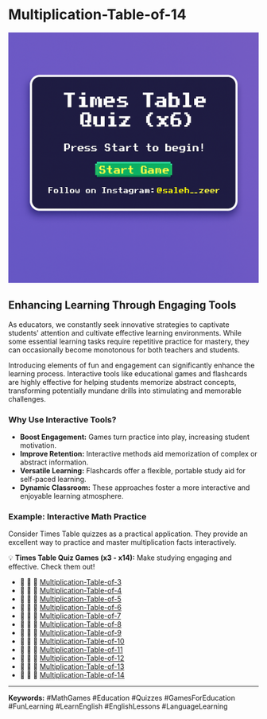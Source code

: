 # Multiplication-Table-of-14
![Game Screenshot](game-image.png "Screenshot from the game")
## Enhancing Learning Through Engaging Tools

As educators, we constantly seek innovative strategies to captivate students' attention and cultivate effective learning environments. While some essential learning tasks require repetitive practice for mastery, they can occasionally become monotonous for both teachers and students.

Introducing elements of fun and engagement can significantly enhance the learning process. Interactive tools like educational games and flashcards are highly effective for helping students memorize abstract concepts, transforming potentially mundane drills into stimulating and memorable challenges.

### Why Use Interactive Tools?

* **Boost Engagement:** Games turn practice into play, increasing student motivation.
* **Improve Retention:** Interactive methods aid memorization of complex or abstract information.
* **Versatile Learning:** Flashcards offer a flexible, portable study aid for self-paced learning.
* **Dynamic Classroom:** These approaches foster a more interactive and enjoyable learning atmosphere.

### Example: Interactive Math Practice

Consider Times Table quizzes as a practical application. They provide an excellent way to practice and master multiplication facts interactively.

💡 **Times Table Quiz Games (x3 - x14):** Make studying engaging and effective. Check them out!


* 👾 👾 👾 [Multiplication-Table-of-3](https://zeersaleh.github.io/Multiplication-Table-of-3/)
* 👾 👾 👾 [Multiplication-Table-of-4](https://zeersaleh.github.io/Multiplication-Table-of-4/)
* 👾 👾 👾 [Multiplication-Table-of-5](https://zeersaleh.github.io/Multiplication-Table-of-5/)
* 👾 👾 👾 [Multiplication-Table-of-6](https://zeersaleh.github.io/Multiplication-Table-of-6/)
* 👾 👾 👾 [Multiplication-Table-of-7](https://zeersaleh.github.io/Multiplication-Table-of-7/)
* 👾 👾 👾 [Multiplication-Table-of-8](https://zeersaleh.github.io/Multiplication-Table-of-8/)
* 👾 👾 👾 [Multiplication-Table-of-9](https://zeersaleh.github.io/Multiplication-Table-of-9/)
* 👾 👾 👾 [Multiplication-Table-of-10](https://zeersaleh.github.io/Multiplication-Table-of-10/)
* 👾 👾 👾 [Multiplication-Table-of-11](https://zeersaleh.github.io/Multiplication-Table-of-11/)
* 👾 👾 👾 [Multiplication-Table-of-12](https://zeersaleh.github.io/Multiplication-Table-of-12/)
* 👾 👾 👾 [Multiplication-Table-of-13](https://zeersaleh.github.io/Multiplication-Table-of-13/)
* 👾 👾 👾 [Multiplication-Table-of-14](https://zeersaleh.github.io/Multiplication-Table-of-14/)

---

**Keywords:** #MathGames #Education #Quizzes #GamesForEducation #FunLearning #LearnEnglish #EnglishLessons #LanguageLearning
